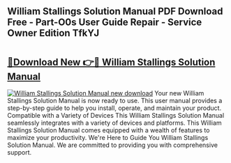 ## William Stallings Solution Manual PDF Download Free - Part-O0s User Guide Repair - Service Owner Edition TfkYJ

# <h2><a href="http://bc75841.oget.top/?id=William+Stallings+Solution+Manual">🔗Download New 👉🔴 William Stallings Solution Manual</a></h2>

[![William Stallings Solution Manual new download](https://i.imgur.com/5g1atiW.png)](http://bc75841.oget.top/?id=William+Stallings+Solution+Manual)
Your new William Stallings Solution Manual is now ready to use. This user manual provides a step-by-step guide to help you install, operate, and maintain your product. Compatible with a Variety of Devices This William Stallings Solution Manual seamlessly integrates with a variety of devices and platforms. This William Stallings Solution Manual comes equipped with a wealth of features to maximize your productivity. We're Here to Guide You William Stallings Solution Manual. We are committed to providing you with comprehensive support.
